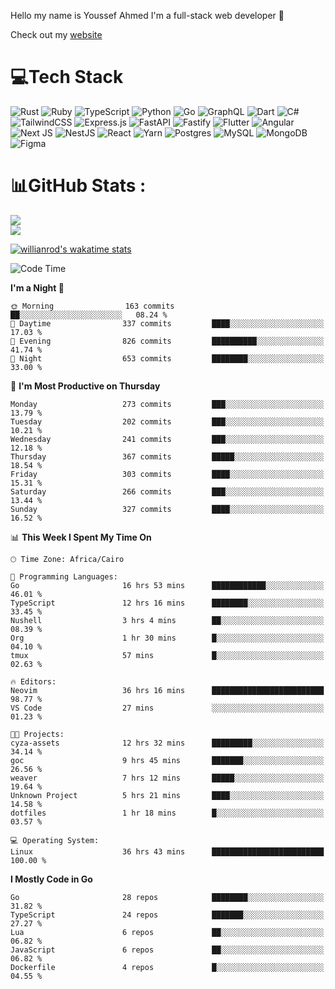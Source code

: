 Hello my name is Youssef Ahmed I'm a full-stack web developer 👋

Check out my [website](https://youssefahmed.vercel.app)
 
# 💻Tech Stack

![Rust](https://img.shields.io/badge/rust-%23000000.svg?style=for-the-badge&logo=rust&logoColor=white) ![Ruby](https://img.shields.io/badge/ruby-%23CC342D.svg?style=for-the-badge&logo=ruby&logoColor=white) ![TypeScript](https://img.shields.io/badge/typescript-%23007ACC.svg?style=for-the-badge&logo=typescript&logoColor=white) ![Python](https://img.shields.io/badge/python-3670A0?style=for-the-badge&logo=python&logoColor=ffdd54) ![Go](https://img.shields.io/badge/go-%2300ADD8.svg?style=for-the-badge&logo=go&logoColor=white) ![GraphQL](https://img.shields.io/badge/-GraphQL-E10098?style=for-the-badge&logo=graphql&logoColor=white) ![Dart](https://img.shields.io/badge/dart-%230175C2.svg?style=for-the-badge&logo=dart&logoColor=white) ![C#](https://img.shields.io/badge/c%23-%23239120.svg?style=for-the-badge&logo=c-sharp&logoColor=white) ![TailwindCSS](https://img.shields.io/badge/tailwindcss-%2338B2AC.svg?style=for-the-badge&logo=tailwind-css&logoColor=white) ![Express.js](https://img.shields.io/badge/express.js-%23404d59.svg?style=for-the-badge&logo=express&logoColor=%2361DAFB) ![FastAPI](https://img.shields.io/badge/FastAPI-005571?style=for-the-badge&logo=fastapi) ![Fastify](https://img.shields.io/badge/fastify-%23000000.svg?style=for-the-badge&logo=fastify&logoColor=white) ![Flutter](https://img.shields.io/badge/Flutter-%2302569B.svg?style=for-the-badge&logo=Flutter&logoColor=white) ![Angular](https://img.shields.io/badge/angular-%23DD0031.svg?style=for-the-badge&logo=angular&logoColor=white) ![Next JS](https://img.shields.io/badge/Next-black?style=for-the-badge&logo=next.js&logoColor=white) ![NestJS](https://img.shields.io/badge/nestjs-%23E0234E.svg?style=for-the-badge&logo=nestjs&logoColor=white) ![React](https://img.shields.io/badge/react-%2320232a.svg?style=for-the-badge&logo=react&logoColor=%2361DAFB) ![Yarn](https://img.shields.io/badge/yarn-%232C8EBB.svg?style=for-the-badge&logo=yarn&logoColor=white) ![Postgres](https://img.shields.io/badge/postgres-%23316192.svg?style=for-the-badge&logo=postgresql&logoColor=white) ![MySQL](https://img.shields.io/badge/mysql-%2300f.svg?style=for-the-badge&logo=mysql&logoColor=white) ![MongoDB](https://img.shields.io/badge/MongoDB-%234ea94b.svg?style=for-the-badge&logo=mongodb&logoColor=white)     ![Figma](https://img.shields.io/badge/figma-%23F24E1E.svg?style=for-the-badge&logo=figma&logoColor=white)

# 📊GitHub Stats :

![](https://github-readme-stats.vercel.app/api?username=joetifa2003&theme=tokyonight&hide_border=false&include_all_commits=false&count_private=false)<br/>
![](https://github-readme-streak-stats.herokuapp.com/?user=joetifa2003&theme=tokyonight&hide_border=false)<br/>

[![willianrod's wakatime stats](https://github-readme-stats.vercel.app/api/wakatime?username=joetifa2003&layout=compact)](https://github.com/anuraghazra/github-readme-stats)
<!--START_SECTION:waka-->
![Code Time](http://img.shields.io/badge/Code%20Time-3%2C474%20hrs%2029%20mins-blue)

**I'm a Night 🦉** 

```text
🌞 Morning                163 commits         ██░░░░░░░░░░░░░░░░░░░░░░░   08.24 % 
🌆 Daytime                337 commits         ████░░░░░░░░░░░░░░░░░░░░░   17.03 % 
🌃 Evening                826 commits         ██████████░░░░░░░░░░░░░░░   41.74 % 
🌙 Night                  653 commits         ████████░░░░░░░░░░░░░░░░░   33.00 % 
```
📅 **I'm Most Productive on Thursday** 

```text
Monday                   273 commits         ███░░░░░░░░░░░░░░░░░░░░░░   13.79 % 
Tuesday                  202 commits         ███░░░░░░░░░░░░░░░░░░░░░░   10.21 % 
Wednesday                241 commits         ███░░░░░░░░░░░░░░░░░░░░░░   12.18 % 
Thursday                 367 commits         █████░░░░░░░░░░░░░░░░░░░░   18.54 % 
Friday                   303 commits         ████░░░░░░░░░░░░░░░░░░░░░   15.31 % 
Saturday                 266 commits         ███░░░░░░░░░░░░░░░░░░░░░░   13.44 % 
Sunday                   327 commits         ████░░░░░░░░░░░░░░░░░░░░░   16.52 % 
```


📊 **This Week I Spent My Time On** 

```text
🕑︎ Time Zone: Africa/Cairo

💬 Programming Languages: 
Go                       16 hrs 53 mins      ████████████░░░░░░░░░░░░░   46.01 % 
TypeScript               12 hrs 16 mins      ████████░░░░░░░░░░░░░░░░░   33.45 % 
Nushell                  3 hrs 4 mins        ██░░░░░░░░░░░░░░░░░░░░░░░   08.39 % 
Org                      1 hr 30 mins        █░░░░░░░░░░░░░░░░░░░░░░░░   04.10 % 
tmux                     57 mins             █░░░░░░░░░░░░░░░░░░░░░░░░   02.63 % 

🔥 Editors: 
Neovim                   36 hrs 16 mins      █████████████████████████   98.77 % 
VS Code                  27 mins             ░░░░░░░░░░░░░░░░░░░░░░░░░   01.23 % 

🐱‍💻 Projects: 
cyza-assets              12 hrs 32 mins      █████████░░░░░░░░░░░░░░░░   34.14 % 
goc                      9 hrs 45 mins       ███████░░░░░░░░░░░░░░░░░░   26.56 % 
weaver                   7 hrs 12 mins       █████░░░░░░░░░░░░░░░░░░░░   19.64 % 
Unknown Project          5 hrs 21 mins       ████░░░░░░░░░░░░░░░░░░░░░   14.58 % 
dotfiles                 1 hr 18 mins        █░░░░░░░░░░░░░░░░░░░░░░░░   03.57 % 

💻 Operating System: 
Linux                    36 hrs 43 mins      █████████████████████████   100.00 % 
```

**I Mostly Code in Go** 

```text
Go                       28 repos            ████████░░░░░░░░░░░░░░░░░   31.82 % 
TypeScript               24 repos            ███████░░░░░░░░░░░░░░░░░░   27.27 % 
Lua                      6 repos             ██░░░░░░░░░░░░░░░░░░░░░░░   06.82 % 
JavaScript               6 repos             ██░░░░░░░░░░░░░░░░░░░░░░░   06.82 % 
Dockerfile               4 repos             █░░░░░░░░░░░░░░░░░░░░░░░░   04.55 % 
```




<!--END_SECTION:waka-->
